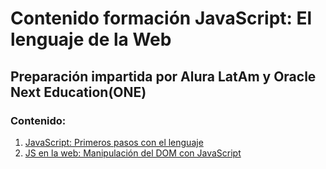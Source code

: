 # Contenido formación JavaScript: El lenguaje de la Web

## Preparación impartida por Alura LatAm y Oracle Next Education(ONE)

### Contenido:

1. [JavaScript: Primeros pasos con el lenguaje](02_01_PrimerosPasos)
2. [JS en la web: Manipulación del DOM con JavaScript](02_02_ManipulacionDOM)